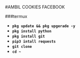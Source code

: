 #AMBIL COOKIES FACEBOOK


###termux
- **`pkg update && pkg upgerade -y`**
- **`pkg install python`**
- **`pkg install git`**
- **`pip3 intall requests`**
- **`git clone `**
- **`cd ~`**
